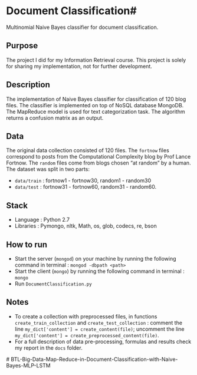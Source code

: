 # Document Classification#
Multinomial Naive Bayes classifier for document classification.

## Purpose ##
The project I did for my Information Retrieval course. This project is solely for sharing my implementation, not for further development.

## Description ##
The implementation of Naive Bayes classifier for classification of 120 blog files. The classifier is implemented on top of NoSQL database MongoDB. The MapReduce model is used for text categorization task. The algorithm returns a confusion matrix as an output.

## Data ##
The original data collection consisted of 120 files. The `fortnow` files correspond to posts from the Computational Complexity blog by Prof Lance Fortnow. The `random` files come from blogs chosen “at random” by a human. The dataset was split in two parts:  

* `data/train` : fortnow1 - fortnow30, random1 - random30
* `data/test` : fortnow31 - fortnow60, random31 - random60.

## Stack ##
* Language : Python 2.7
* Libraries : Pymongo, nltk, Math, os, glob, codecs, re, bson

## How to run ##
* Start the server (`mongod`) on your machine by running the following command in terminal : `mongod -dbpath <path>`
* Start the client (`mongo`) by running the following command in terminal : `mongo`
* Run `DocumentClassification.py`

## Notes ##
* To create a collection with preprocessed files, in functions `create_train_collection` and `create_test_collection` :
comment the line `my_dict['content'] = create_content(file)`;
uncomment the line `my_dict['content'] = create_preprocessed_content(file)`.
* For a full description of data pre-processing, formulas and results check my report in the `docs` folder.

#   B T L - B i g - D a t a - M a p - R e d u c e - i n - D o c u m e n t - C l a s s i f i c a t i o n - w i t h - N a i v e - B a y e s - M L P - L S T M  
 